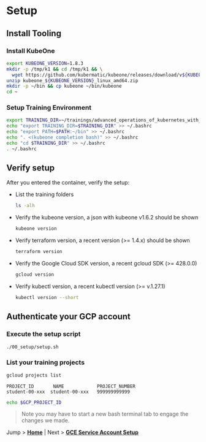 # Setup

## Install Tooling

### Install KubeOne

```bash
export KUBEONE_VERSION=1.8.3
mkdir -p /tmp/k1 && cd /tmp/k1 && \
  wget https://github.com/kubermatic/kubeone/releases/download/v${KUBEONE_VERSION}/kubeone_${KUBEONE_VERSION}_linux_amd64.zip
unzip kubeone_${KUBEONE_VERSION}_linux_amd64.zip
mkdir -p ~/bin && cp kubeone ~/bin/kubeone
cd ~
```

### Setup Training Environment

```bash
export TRAINING_DIR=~/trainings/advanced_operations_of_kubernetes_with_kubeone
echo "export TRAINING_DIR=$TRAINING_DIR" >> ~/.bashrc
echo "export PATH=$PATH:~/bin" >> ~/.bashrc
echo ". <(kubeone completion bash)" >> ~/.bashrc
echo "cd $TRAINING_DIR" >> ~/.bashrc
. ~/.bashrc
```

## Verify setup

After you entered the container, verify the setup:

* List the training folders
  ```bash
  ls -alh
  ```

* Verify the kubeone version, a json with kubeone v1.6.2 should be shown
  ```bash
  kubeone version
  ```

* Verify terraform version, a recent version (>= 1.4.x) should be shown
  ```bash
  terraform version
  ```

* Verify the Google Cloud SDK version, a recent gcloud SDK (>= 428.0.0)
  ```bash
  gcloud version
  ```

* Verify kubectl version, a recent kubectl version (>= v.1.27.1)
  ```bash
  kubectl version --short
  ```

## Authenticate your GCP account

### Execute the setup script

```bash
./00_setup/setup.sh
```

### List your training projects

```bash
gcloud projects list
```

```text
PROJECT_ID       NAME            PROJECT_NUMBER
student-00-xxx  student-00-xxx   999999999999
```

```bash
echo $GCP_PROJECT_ID
```

> Note you may have to start a new bash terminal tab to engage the changes we made.

Jump > [**Home**](../README.md) | Next > [**GCE Service Account Setup**](../01_create-cloud-credentials/README.md)
